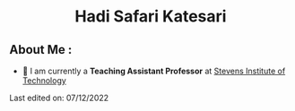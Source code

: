 </div>
<h1 align="center"> Hadi Safari Katesari</h1>



## About Me :

- 🏢 I am currently a **Teaching Assistant Professor** at [Stevens Institute of Technology](https://faculty.stevens.edu/hsafarik)


Last edited on: 07/12/2022
